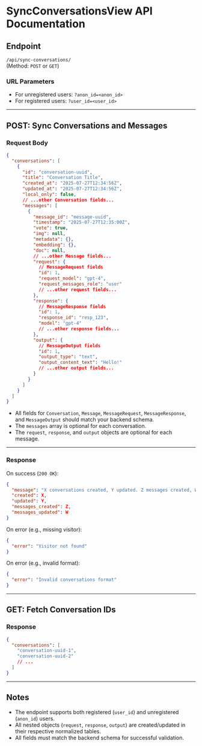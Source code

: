 # SyncConversationsView API Documentation

## Endpoint

`/api/sync-conversations/`  
(Method: `POST` or `GET`)

### URL Parameters

- For unregistered users: `?anon_id=<anon_id>`
- For registered users: `?user_id=<user_id>`

---

## POST: Sync Conversations and Messages

### Request Body

```json
{
  "conversations": [
    {
      "id": "conversation-uuid",
      "title": "Conversation Title",
      "created_at": "2025-07-27T12:34:56Z",
      "updated_at": "2025-07-27T12:34:56Z",
      "local_only": false,
      // ...other Conversation fields...
      "messages": [
        {
          "message_id": "message-uuid",
          "timestamp": "2025-07-27T12:35:00Z",
          "vote": true,
          "img": null,
          "metadata": {},
          "embedding": {},
          "doc": null,
          // ...other Message fields...
          "request": {
            // MessageRequest fields
            "id": 1,
            "request_model": "gpt-4",
            "request_messages_role": "user"
            // ...other request fields...
          },
          "response": {
            // MessageResponse fields
            "id": 1,
            "response_id": "resp_123",
            "model": "gpt-4"
            // ...other response fields...
          },
          "output": {
            // MessageOutput fields
            "id": 1,
            "output_type": "text",
            "output_content_text": "Hello!"
            // ...other output fields...
          }
        }
      ]
    }
  ]
}
```

- All fields for `Conversation`, `Message`, `MessageRequest`, `MessageResponse`, and `MessageOutput` should match your backend schema.
- The `messages` array is optional for each conversation.
- The `request`, `response`, and `output` objects are optional for each message.

---

### Response

On success (`200 OK`):

```json
{
  "message": "X conversations created, Y updated. Z messages created, W updated.",
  "created": X,
  "updated": Y,
  "messages_created": Z,
  "messages_updated": W
}
```

On error (e.g., missing visitor):

```json
{
  "error": "Visitor not found"
}

```

On error (e.g., invalid format):

```json
{
  "error": "Invalid conversations format"
}
```

---

## GET: Fetch Conversation IDs

### Response

```json
{
  "conversations": [
    "conversation-uuid-1",
    "conversation-uuid-2"
    // ...
  ]
}
```

---

## Notes

- The endpoint supports both registered (`user_id`) and unregistered (`anon_id`) users.
- All nested objects (`request`, `response`, `output`) are created/updated in their respective normalized tables.
- All fields must match the backend schema for successful validation.
